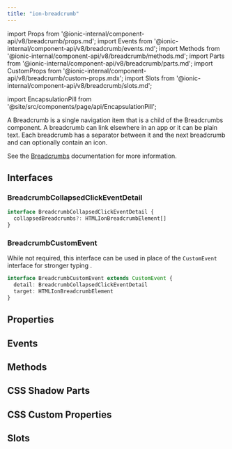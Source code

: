 ```yaml
---
title: "ion-breadcrumb"
---
```


import Props from '@ionic-internal/component-api/v8/breadcrumb/props.md';
import Events from '@ionic-internal/component-api/v8/breadcrumb/events.md';
import Methods from '@ionic-internal/component-api/v8/breadcrumb/methods.md';
import Parts from '@ionic-internal/component-api/v8/breadcrumb/parts.md';
import CustomProps from '@ionic-internal/component-api/v8/breadcrumb/custom-props.mdx';
import Slots from '@ionic-internal/component-api/v8/breadcrumb/slots.md';

import EncapsulationPill from '@site/src/components/page/api/EncapsulationPill';

<EncapsulationPill type="shadow" />

A Breadcrumb is a single navigation item that is a child of the Breadcrumbs component. A breadcrumb can link elsewhere in an app or it can be plain text. Each breadcrumb has a separator between it and the next breadcrumb and can optionally contain an icon.

See the [Breadcrumbs](./breadcrumbs) documentation for more information.

## Interfaces

### BreadcrumbCollapsedClickEventDetail

```typescript
interface BreadcrumbCollapsedClickEventDetail {
  collapsedBreadcrumbs?: HTMLIonBreadcrumbElement[]
}
```

### BreadcrumbCustomEvent

While not required, this interface can be used in place of the `CustomEvent` interface for stronger typing .

```typescript
interface BreadcrumbCustomEvent extends CustomEvent {
  detail: BreadcrumbCollapsedClickEventDetail
  target: HTMLIonBreadcrumbElement
}
```

## Properties

<Props />

## Events

<Events />

## Methods

<Methods />

## CSS Shadow Parts

<Parts />

## CSS Custom Properties

<CustomProps />

## Slots

<Slots />
